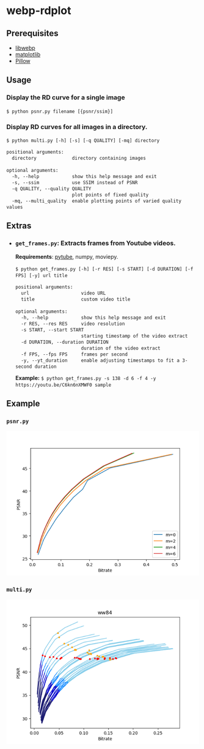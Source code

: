 # webp-rdplot

## Prerequisites
- [libwebp](https://github.com/webmproject/libwebp)
- [matplotlib](https://matplotlib.org/)
- [Pillow](https://pillow.readthedocs.io/en/stable/)

## Usage

### Display the RD curve for a single image
`$ python psnr.py filename [{psnr/ssim}]`

### Display RD curves for all images in a directory.
`$ python multi.py [-h] [-s] [-q QUALITY] [-mq] directory`
```
positional arguments:
  directory             directory containing images

optional arguments:
  -h, --help            show this help message and exit
  -s, --ssim            use SSIM instead of PSNR
  -q QUALITY, --quality QUALITY
                        plot points of fixed quality
  -mq, --multi_quality  enable plotting points of varied quality values
```

## Extras

* ### `get_frames.py`:   Extracts frames from Youtube videos.
  **Requirements**: [pytube](https://github.com/nficano/pytube), numpy, moviepy.

  `$ python get_frames.py [-h] [-r RES] [-s START] [-d DURATION] [-f FPS] [-y] url title`

  ```
  positional arguments:
    url                   video URL
    title                 custom video title

  optional arguments:
    -h, --help            show this help message and exit
    -r RES, --res RES     video resolution
    -s START, --start START
                          starting timestamp of the video extract
    -d DURATION, --duration DURATION
                          duration of the video extract
    -f FPS, --fps FPS     frames per second
    -y, --yt_duration     enable adjusting timestamps to fit a 3-second duration
  ```

  **Example:** 
  `$ python get_frames.py -s 138 -d 6 -f 4 -y https://youtu.be/C6kn6nXMWF0 sample`


## Example

### `psnr.py`
![psnr](examples/psnr.png)

### `multi.py`
![multi](examples/multi.png)
